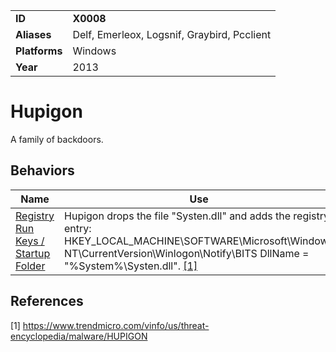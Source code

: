 |||
|---------|------------------------|
|**ID**|**X0008**|
|**Aliases**|Delf, Emerleox, Logsnif, Graybird, Pcclient |
|**Platforms**|Windows|
|**Year**| 2013 |


Hupigon
=======
A family of backdoors.

Behaviors
---------
|Name|Use|
|---------------------|-------------------------------------------------------|
|[Registry Run Keys / Startup Folder](https://github.com/MBCProject/mbc-markdown/blob/master/persistence/registry-run-startup.md) | Hupigon drops the file "Systen.dll" and adds the registry entry: HKEY_LOCAL_MACHINE\SOFTWARE\Microsoft\Windows NT\CurrentVersion\Winlogon\Notify\BITS DllName = "%System%\Systen.dll". [[1]](#1)|

References
----------
<a name="1">[1]</a> https://www.trendmicro.com/vinfo/us/threat-encyclopedia/malware/HUPIGON